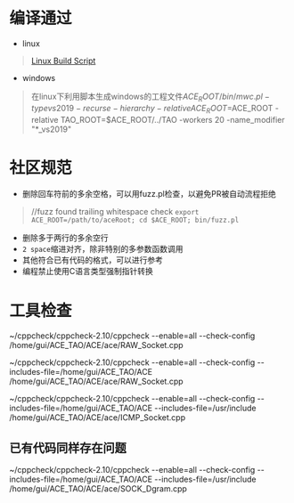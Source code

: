 
# 编译通过
+ linux
> [Linux Build Script](https://github.com/smithAchang/studyTips/tree/master/ace/compile/linux_build.sh)

+ windows
> 在linux下利用脚本生成windows的工程文件$ACE_ROOT/bin/mwc.pl -type vs2019 -recurse -hierarchy -relative ACE_ROOT=$ACE_ROOT -relative TAO_ROOT=$ACE_ROOT/../TAO -workers 20 -name_modifier "*_vs2019"


# 社区规范
+ 删除回车符前的多余空格，可以用fuzz.pl检查，以避免PR被自动流程拒绝
>
> //fuzz found trailing whitespace check
> `export ACE_ROOT=/path/to/aceRoot; cd $ACE_ROOT; bin/fuzz.pl`
 
+ 删除多于两行的多余空行
+ `2 space`缩进对齐，除非特别的多参数函数调用
+ 其他符合已有代码的格式，可以进行参考
+ 编程禁止使用C语言类型强制指针转换


# 工具检查
~/cppcheck/cppcheck-2.10/cppcheck --enable=all --check-config /home/gui/ACE_TAO/ACE/ace/RAW_Socket.cpp

~/cppcheck/cppcheck-2.10/cppcheck --enable=all --check-config --includes-file=/home/gui/ACE_TAO/ACE /home/gui/ACE_TAO/ACE/ace/RAW_Socket.cpp

 ~/cppcheck/cppcheck-2.10/cppcheck --enable=all --check-config --includes-file=/home/gui/ACE_TAO/ACE   --includes-file=/usr/include  /home/gui/ACE_TAO/ACE/ace/ICMP_Socket.cpp

## 已有代码同样存在问题
  ~/cppcheck/cppcheck-2.10/cppcheck --enable=all --check-config --includes-file=/home/gui/ACE_TAO/ACE   --includes-file=/usr/include  /home/gui/ACE_TAO/ACE/ace/SOCK_Dgram.cpp


